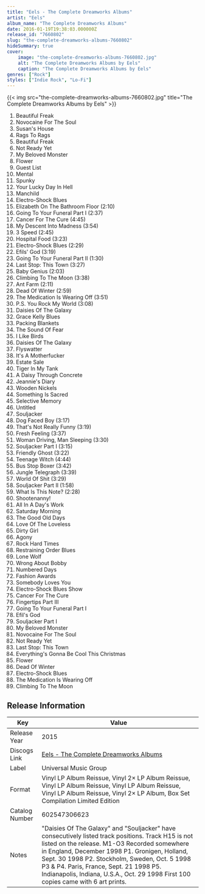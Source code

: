 ```yaml
---
title: "Eels - The Complete Dreamworks Albums"
artist: "Eels"
album_name: "The Complete Dreamworks Albums"
date: 2016-01-19T19:38:03.000000Z
release_id: "7660802"
slug: "the-complete-dreamworks-albums-7660802"
hideSummary: true
cover:
    image: "the-complete-dreamworks-albums-7660802.jpg"
    alt: "The Complete Dreamworks Albums by Eels"
    caption: "The Complete Dreamworks Albums by Eels"
genres: ["Rock"]
styles: ["Indie Rock", "Lo-Fi"]
---
```


{{< img src="the-complete-dreamworks-albums-7660802.jpg" title="The Complete Dreamworks Albums by Eels" >}}

<!-- section break -->

1. Beautiful Freak
2. Novocaine For The Soul
3. Susan's House
4. Rags To Rags
5. Beautiful Freak
6. Not Ready Yet
7. My Beloved Monster
8. Flower
9. Guest List
10. Mental
11. Spunky
12. Your Lucky Day In Hell
13. Manchild
14. Electro-Shock Blues
15. Elizabeth On The Bathroom Floor (2:10)
16. Going To Your Funeral Part I (2:37)
17. Cancer For The Cure (4:45)
18. My Descent Into Madness (3:54)
19. 3 Speed (2:45)
20. Hospital Food (3:23)
21. Electro-Shock Blues (2:29)
22. Efils' God (3:19)
23. Going To Your Funeral Part II (1:30)
24. Last Stop: This Town (3:27)
25. Baby Genius (2:03)
26. Climbing To The Moon (3:38)
27. Ant Farm (2:11)
28. Dead Of Winter (2:59)
29. The Medication Is Wearing Off (3:51)
30. P.S. You Rock My World (3:08)
31. Daisies Of The Galaxy
32. Grace Kelly Blues
33. Packing Blankets
34. The Sound Of Fear
35. I Like Birds
36. Daisies Of The Galaxy
37. Flyswatter
38. It's A Motherfucker
39. Estate Sale
40. Tiger In My Tank
41. A Daisy Through Concrete
42. Jeannie's Diary
43. Wooden Nickels
44. Something Is Sacred
45. Selective Memory
46. Untitled
47. Souljacker
48. Dog Faced Boy (3:17)
49. That's Not Really Funny (3:19)
50. Fresh Feeling (3:37)
51. Woman Driving, Man Sleeping (3:30)
52. Souljacker Part I (3:15)
53. Friendly Ghost (3:22)
54. Teenage Witch (4:44)
55. Bus Stop Boxer (3:42)
56. Jungle Telegraph (3:39)
57. World Of Shit (3:29)
58. Souljacker Part II (1:58)
59. What Is This Note? (2:28)
60. Shootenanny!
61. All In A Day's Work
62. Saturday Morning
63. The Good Old Days
64. Love Of The Loveless
65. Dirty Girl
66. Agony
67. Rock Hard Times
68. Restraining Order Blues
69. Lone Wolf
70. Wrong About Bobby
71. Numbered Days
72. Fashion Awards
73. Somebody Loves You
74. Electro-Shock Blues Show
75. Cancer For The Cure
76. Fingertips Part III
77. Going To Your Funeral Part I
78. Efil's God
79. Souljacker Part I
80. My Beloved Monster
81. Novocaine For The Soul
82. Not Ready Yet
83. Last Stop: This Town
84. Everything's Gonna Be Cool This Christmas
85. Flower
86. Dead Of Winter
87. Electro-Shock Blues
88. The Medication Is Wearing Off
89. Climbing To The Moon

<!-- section break -->








## Release Information
|  Key           | Value                                                |
| ---------------| ---------------------------------------------------- |
| Release Year   | 2015                                   |
| Discogs Link   | [Eels - The Complete Dreamworks Albums](https://www.discogs.com/release/7660802-Eels-The-Complete-Dreamworks-Albums) |
| Label          | Universal Music Group |
| Format         | Vinyl LP Album Reissue, Vinyl 2× LP Album Reissue, Vinyl LP Album Reissue, Vinyl LP Album Reissue, Vinyl LP Album Reissue, Vinyl 2× LP Album, Box Set Compilation Limited Edition |
| Catalog Number | 602547306623 |
| Notes | "Daisies Of The Galaxy" and "Souljacker" have consecutively listed track positions. Track H15 is not listed on the release.  M1-O3 Recorded somewhere in England, December 1998 P1. Gronigen, Holland, Sept. 30 1998 P2. Stockholm, Sweden, Oct. 5 1998 P3 & P4. Paris, France, Sept. 21 1998 P5. Indianapolis, Indiana, U.S.A., Oct. 29 1998  First 100 copies came with 6 art prints. |